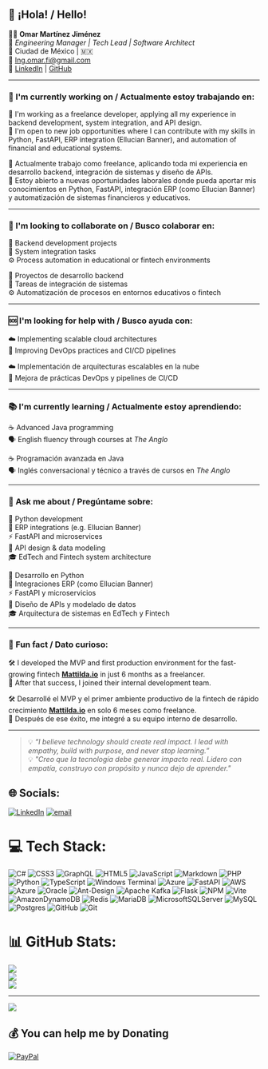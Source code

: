 ## 👋 ¡Hola! / Hello!

🧑‍💻 **Omar Martínez Jiménez**  
🎯 *Engineering Manager | Tech Lead | Software Architect*  
📍 Ciudad de México | 🇲🇽  
📧 Ing.omar.fi@gmail.com  
🔗 [LinkedIn](https://www.linkedin.com/in/omar-martinez-jimenez-90) | [GitHub](https://github.com/Development-Software)  

---

### 🚀 I'm currently working on / Actualmente estoy trabajando en:
🔧 I'm working as a freelance developer, applying all my experience in backend development, system integration, and API design.  
💼 I'm open to new job opportunities where I can contribute with my skills in Python, FastAPI, ERP integration (Ellucian Banner), and automation of financial and educational systems.

🔧 Actualmente trabajo como freelance, aplicando toda mi experiencia en desarrollo backend, integración de sistemas y diseño de APIs.  
💼 Estoy abierto a nuevas oportunidades laborales donde pueda aportar mis conocimientos en Python, FastAPI, integración ERP (como Ellucian Banner) y automatización de sistemas financieros y educativos.

---

### 🤝 I'm looking to collaborate on / Busco colaborar en:
🔗 Backend development projects  
🔄 System integration tasks  
⚙️ Process automation in educational or fintech environments

🔗 Proyectos de desarrollo backend  
🔄 Tareas de integración de sistemas  
⚙️ Automatización de procesos en entornos educativos o fintech

---

### 🆘 I'm looking for help with / Busco ayuda con:
☁️ Implementing scalable cloud architectures  
🔁 Improving DevOps practices and CI/CD pipelines

☁️ Implementación de arquitecturas escalables en la nube  
🔁 Mejora de prácticas DevOps y pipelines de CI/CD

---

### 📚 I'm currently learning / Actualmente estoy aprendiendo:
☕ Advanced Java programming  
🗣️ English fluency through courses at *The Anglo*

☕ Programación avanzada en Java  
🗣️ Inglés conversacional y técnico a través de cursos en *The Anglo*

---

### 💬 Ask me about / Pregúntame sobre:
🐍 Python development  
🧩 ERP integrations (e.g. Ellucian Banner)  
⚡ FastAPI and microservices  
🔌 API design & data modeling  
🎓 EdTech and Fintech system architecture

🐍 Desarrollo en Python  
🧩 Integraciones ERP (como Ellucian Banner)  
⚡ FastAPI y microservicios  
🔌 Diseño de APIs y modelado de datos  
🎓 Arquitectura de sistemas en EdTech y Fintech

---

### 🎉 Fun fact / Dato curioso:
🛠️ I developed the MVP and first production environment for the fast-growing fintech **[Mattilda.io](https://www.mattilda.io/)** in just 6 months as a freelancer.  
💼 After that success, I joined their internal development team.

🛠️ Desarrollé el MVP y el primer ambiente productivo de la fintech de rápido crecimiento **[Mattilda.io](https://www.mattilda.io/)** en solo 6 meses como freelance.  
💼 Después de ese éxito, me integré a su equipo interno de desarrollo.

---

> 💡 *“I believe technology should create real impact. I lead with empathy, build with purpose, and never stop learning.”*  
> 💡 *"Creo que la tecnología debe generar impacto real. Lidero con empatía, construyo con propósito y nunca dejo de aprender."*



## 🌐 Socials:
[![LinkedIn](https://img.shields.io/badge/LinkedIn-%230077B5.svg?logo=linkedin&logoColor=white)](https://linkedin.com/in/https://www.linkedin.com/in/omar-martinez-jimenez-90/) [![email](https://img.shields.io/badge/Email-D14836?logo=gmail&logoColor=white)](mailto:ing.omar.fi@gmail.com) 

# 💻 Tech Stack:
![C#](https://img.shields.io/badge/c%23-%23239120.svg?style=for-the-badge&logo=csharp&logoColor=white) ![CSS3](https://img.shields.io/badge/css3-%231572B6.svg?style=for-the-badge&logo=css3&logoColor=white) ![GraphQL](https://img.shields.io/badge/-GraphQL-E10098?style=for-the-badge&logo=graphql&logoColor=white) ![HTML5](https://img.shields.io/badge/html5-%23E34F26.svg?style=for-the-badge&logo=html5&logoColor=white) ![JavaScript](https://img.shields.io/badge/javascript-%23323330.svg?style=for-the-badge&logo=javascript&logoColor=%23F7DF1E) ![Markdown](https://img.shields.io/badge/markdown-%23000000.svg?style=for-the-badge&logo=markdown&logoColor=white) ![PHP](https://img.shields.io/badge/php-%23777BB4.svg?style=for-the-badge&logo=php&logoColor=white) ![Python](https://img.shields.io/badge/python-3670A0?style=for-the-badge&logo=python&logoColor=ffdd54) ![TypeScript](https://img.shields.io/badge/typescript-%23007ACC.svg?style=for-the-badge&logo=typescript&logoColor=white) ![Windows Terminal](https://img.shields.io/badge/Windows%20Terminal-%234D4D4D.svg?style=for-the-badge&logo=windows-terminal&logoColor=white) ![Azure](https://img.shields.io/badge/azure-%230072C6.svg?style=for-the-badge&logo=microsoftazure&logoColor=white) ![FastAPI](https://img.shields.io/badge/FastAPI-005571?style=for-the-badge&logo=fastapi) ![AWS](https://img.shields.io/badge/AWS-%23FF9900.svg?style=for-the-badge&logo=amazon-aws&logoColor=white) ![Azure](https://img.shields.io/badge/azure-%230072C6.svg?style=for-the-badge&logo=microsoftazure&logoColor=white) ![Oracle](https://img.shields.io/badge/Oracle-F80000?style=for-the-badge&logo=oracle&logoColor=white) ![Ant-Design](https://img.shields.io/badge/-AntDesign-%230170FE?style=for-the-badge&logo=ant-design&logoColor=white) ![Apache Kafka](https://img.shields.io/badge/Apache%20Kafka-000?style=for-the-badge&logo=apachekafka) ![Flask](https://img.shields.io/badge/flask-%23000.svg?style=for-the-badge&logo=flask&logoColor=white) ![NPM](https://img.shields.io/badge/NPM-%23CB3837.svg?style=for-the-badge&logo=npm&logoColor=white) ![Vite](https://img.shields.io/badge/vite-%23646CFF.svg?style=for-the-badge&logo=vite&logoColor=white) ![AmazonDynamoDB](https://img.shields.io/badge/Amazon%20DynamoDB-4053D6?style=for-the-badge&logo=Amazon%20DynamoDB&logoColor=white) ![Redis](https://img.shields.io/badge/redis-%23DD0031.svg?style=for-the-badge&logo=redis&logoColor=white) ![MariaDB](https://img.shields.io/badge/MariaDB-003545?style=for-the-badge&logo=mariadb&logoColor=white) ![MicrosoftSQLServer](https://img.shields.io/badge/Microsoft%20SQL%20Server-CC2927?style=for-the-badge&logo=microsoft%20sql%20server&logoColor=white) ![MySQL](https://img.shields.io/badge/mysql-4479A1.svg?style=for-the-badge&logo=mysql&logoColor=white) ![Postgres](https://img.shields.io/badge/postgres-%23316192.svg?style=for-the-badge&logo=postgresql&logoColor=white) ![GitHub](https://img.shields.io/badge/github-%23121011.svg?style=for-the-badge&logo=github&logoColor=white) ![Git](https://img.shields.io/badge/git-%23F05033.svg?style=for-the-badge&logo=git&logoColor=white)
# 📊 GitHub Stats:
![](https://github-readme-stats.vercel.app/api?username=omarcini90&theme=dark&hide_border=false&include_all_commits=false&count_private=false)<br/>
![](https://nirzak-streak-stats.vercel.app/?user=omarcini90&theme=dark&hide_border=false)<br/>
![](https://github-readme-stats.vercel.app/api/top-langs/?username=omarcini90&theme=dark&hide_border=false&include_all_commits=false&count_private=false&layout=compact)

---
[![](https://visitcount.itsvg.in/api?id=omarcini90&icon=0&color=0)](https://visitcount.itsvg.in)

  ## 💰 You can help me by Donating
  [![PayPal](https://img.shields.io/badge/PayPal-00457C?style=for-the-badge&logo=paypal&logoColor=white)](https://paypal.me/https://www.paypal.me/omarcini07) 

  
<!-- Proudly created with GPRM ( https://gprm.itsvg.in ) -->
